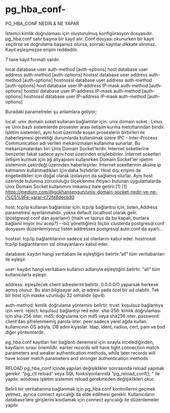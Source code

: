 # pg_hba_conf-



PG_HBA_CONF  NEDİR & NE YAPAR

İstemci kimlik doğrulaması için oluşturulmuş konfigürasyon dosyasıdır.
pg_hba.conf satır başına bir kayıt alır.
Conf dosyası okunurken bir kayıt seçilirse ve doğrulama başarısız olursa, sonraki kayıtlar dikkate alınmaz. Kayıt eşleşmezse erişim reddedilir.


7 tane kayıt formatı vardır.

local      database  user  auth-method  [auth-options]
host       database  user  address  auth-method  [auth-options]
hostssl    database  user  address  auth-method  [auth-options]
hostnossl  database  user  address  auth-method  [auth-options]
host       database  user  IP-address  IP-mask  auth-method  [auth-options]
hostssl    database  user  IP-address  IP-mask  auth-method  [auth-options]
hostnossl  database  user  IP-address  IP-mask  auth-method  [auth-options]


Buradaki parametreler şu anlamlara geliyor;

local: unix domain soket kullanan bağlantılar için.
unix domain soket : Linux ve Unix bazlı sistemlerde prosesler arası iletişim kurma metotlarından biridir. İşletim sistemleri, aynı host üzerinde koşan proseslerin birbirleri ile haberleşmesi gerektiği durumlarda kullanılmak üzere IPC - Inter-Process Communication adı verilen mekanizmaları kullanıma sunarlar. Bu mekanizmalardan biri Unix Domain Socket'lerdir. İnternet soketlerine benzerler  fakat sadece aynı  host üzerinden erişilebilirler. İnternet soketleri iletişim kurmak için ağ altyapısını kullanırken Domain Socket'ler işletim sisteminin çekirdeği üzerinden haberleşirler. İnternet soketlerinin aksine ip katmanını kullanmadıkları için daha hızlıdırlar. Host dışı erişimi de engelledikleri için doğal olarak izolasyon da sağlamış olurlar.
Aynı host üzerinde bulunma zorunluluğu ölçeklenme ihtiyacı bulunan uygulamalarda Unix Domain Socket kullanımını imkansız hale getirir.[1]
[1] https://medium.com/@gokhansengun/unix-domain-socket-nedir-ve-ne-i%C5%9Fe-yarar-c72fe8decb30




host: tcp/ip kullanan bağlantılar için.
tcp/ip bağlantısı için, listen_Address  parametresi ayarlanmalıdır. yoksa default localhost olarak gelir.(postgresql.conf  dan ayarlanır)
(main ve taurus da bu kapalı, bunlara bağlanıl mıyor mu acep?)
--biz yönettiğimiz hiçbir clusterda postgresql.conf dosyasını düzenlemiyoruz
listen addresses  postgresql.auto.conf da ayarlı...


hostssl: tcp/ip bağlantılarının sadece  ssl olanlarını kabul eder.
hostnossl: tcp/ip bağlantılarının ssl olmayanlarını kabul eder.

database: kaydın hangi veritabanı ile eşleştiğini belirtir.”all” tüm veritabanları ile eşleşir.

user:    kaydın hangi veritabanı kullanıcı adlarıyla eşleştiğini belirtir. “all” tüm kullanıcılarla eşleşir.

address: eşleşilecek client adreslerini belirtir. 0.0.0.0/0 yaparsak herkese açmış oluruz. Bu alan bilgisayar adı, ip adresi yada özel bir ad olabilir. 
Tek bir host için maske uzunluğu 32 olmalıdır (ipv4)

auth-method: kimlik doğrulama yöntemini belirtir.
    trust: koşulsuz bağlantıya izin verir.
    reject: koşulsuz bağlantıyı red eder.
    sha-256: kimlik doğrulaması için sha-256 ister.
    md5: doğrulama için md5 veya sha256 ister.
    password: client’dan şifrelenmemiş parola ister.
    peer:sadece yerel ağda kullan. kullanıcının OS adıyla, DB adını kıyaslar.
ldap,  ident, radius, cert, pam ve bsd diğer yöntemlerdir.


pg_hba.conf kayıtları her bağlantı denemesi için sırayla incelediğinden, kayıtların sırası önemlidir. 
earlier records will have tight connection match parameters and weaker authentication methods, while later records will have looser match parameters and stronger authentication methods


RELOAD
pg_hba_conf  içinde yapılan değişiklikler sonrasında reload yapmak gerekir.
“pg_ctl reload”  veya  SQL fonksiyonlarında  “pg_reload_conf(); “  ile yapılır.
windows işletim sistemini reload gerekmeden değişiklikleri okur.

Belirli bir veritabanına bağlanmak için pg_hba.conf  kontrollerini geçmek yetmez, ayrıca connect ayrıcalığı da elde edilmesi gerekir. Kullanıcıların database’lere girişlerini kısıtlamak için connect ayrıcalığı ile düzenlemeler yapılır.
